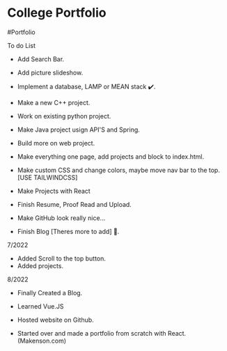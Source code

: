 # College Portfolio

#Portfolio

To do List

- Add Search Bar.
- Add picture slideshow.
- Implement a database, LAMP or MEAN stack ✔️.

- Make a new C++ project. 
- Work on existing python project.
- Make Java project usign API'S and Spring.
- Build more on web project.

- Make everything one page, add projects and block to index.html.
- Make custom CSS and change colors, maybe move nav bar to the top. [USE TAILWINDCSS]
- Make Projects with React

- Finish Resume, Proof Read and Upload.
- Make GitHub look really nice...

- Finish Blog [Theres more to add] 🔋.

7/2022

- Added Scroll to the top button.
- Added projects.

8/2022

- Finally Created a Blog.
- Learned Vue.JS
- Hosted website on Github. 

- Started over and made a portfolio from scratch with React. (Makenson.com)
